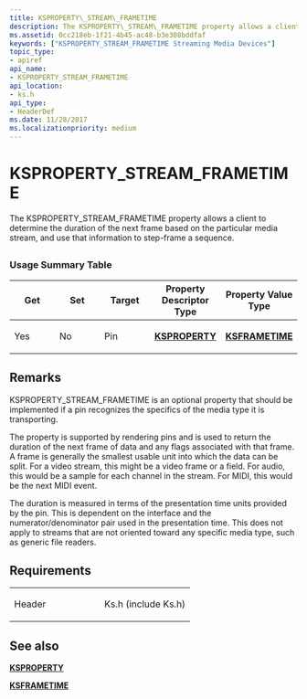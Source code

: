 ```yaml
---
title: KSPROPERTY\_STREAM\_FRAMETIME
description: The KSPROPERTY\_STREAM\_FRAMETIME property allows a client to determine the duration of the next frame based on the particular media stream, and use that information to step-frame a sequence.
ms.assetid: 0cc218eb-1f21-4b45-ac48-b3e308bddfaf
keywords: ["KSPROPERTY_STREAM_FRAMETIME Streaming Media Devices"]
topic_type:
- apiref
api_name:
- KSPROPERTY_STREAM_FRAMETIME
api_location:
- ks.h
api_type:
- HeaderDef
ms.date: 11/28/2017
ms.localizationpriority: medium
---
```


# KSPROPERTY\_STREAM\_FRAMETIME


The KSPROPERTY\_STREAM\_FRAMETIME property allows a client to determine the duration of the next frame based on the particular media stream, and use that information to step-frame a sequence.

## <span id="ddk_ksproperty_stream_frametime_ks"></span><span id="DDK_KSPROPERTY_STREAM_FRAMETIME_KS"></span>


### Usage Summary Table

<table>
<colgroup>
<col width="20%" />
<col width="20%" />
<col width="20%" />
<col width="20%" />
<col width="20%" />
</colgroup>
<thead>
<tr class="header">
<th>Get</th>
<th>Set</th>
<th>Target</th>
<th>Property Descriptor Type</th>
<th>Property Value Type</th>
</tr>
</thead>
<tbody>
<tr class="odd">
<td><p>Yes</p></td>
<td><p>No</p></td>
<td><p>Pin</p></td>
<td><p><a href="https://docs.microsoft.com/windows-hardware/drivers/ddi/ks/ns-ks-ksidentifier" data-raw-source="[&lt;strong&gt;KSPROPERTY&lt;/strong&gt;](https://docs.microsoft.com/windows-hardware/drivers/ddi/ks/ns-ks-ksidentifier)"><strong>KSPROPERTY</strong></a></p></td>
<td><p><a href="https://docs.microsoft.com/windows-hardware/drivers/ddi/ks/ns-ks-ksframetime" data-raw-source="[&lt;strong&gt;KSFRAMETIME&lt;/strong&gt;](https://docs.microsoft.com/windows-hardware/drivers/ddi/ks/ns-ks-ksframetime)"><strong>KSFRAMETIME</strong></a></p></td>
</tr>
</tbody>
</table>

 

Remarks
-------

KSPROPERTY\_STREAM\_FRAMETIME is an optional property that should be implemented if a pin recognizes the specifics of the media type it is transporting.

The property is supported by rendering pins and is used to return the duration of the next frame of data and any flags associated with that frame. A frame is generally the smallest usable unit into which the data can be split. For a video stream, this might be a video frame or a field. For audio, this would be a sample for each channel in the stream. For MIDI, this would be the next MIDI event.

The duration is measured in terms of the presentation time units provided by the pin. This is dependent on the interface and the numerator/denominator pair used in the presentation time. This does not apply to streams that are not oriented toward any specific media type, such as generic file readers.

Requirements
------------

<table>
<colgroup>
<col width="50%" />
<col width="50%" />
</colgroup>
<tbody>
<tr class="odd">
<td><p>Header</p></td>
<td>Ks.h (include Ks.h)</td>
</tr>
</tbody>
</table>

## See also


[**KSPROPERTY**](https://docs.microsoft.com/windows-hardware/drivers/ddi/ks/ns-ks-ksidentifier)

[**KSFRAMETIME**](https://docs.microsoft.com/windows-hardware/drivers/ddi/ks/ns-ks-ksframetime)

 

 







